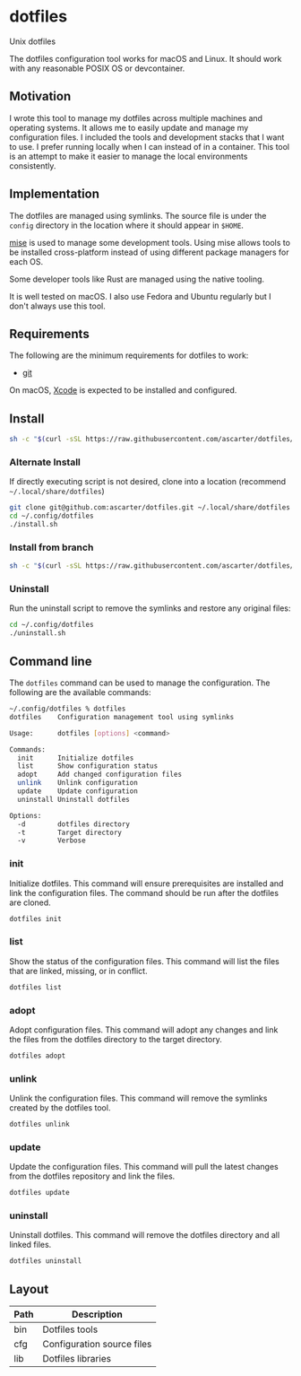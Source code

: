 # dotfiles
Unix dotfiles

The dotfiles configuration tool works for macOS and Linux.
It should work with any reasonable POSIX OS or devcontainer.

## Motivation

I wrote this tool to manage my dotfiles across multiple machines and operating systems.
It allows me to easily update and manage my configuration files.
I included the tools and development stacks that I want to use.
I prefer running locally when I can instead of in a container.
This tool is an attempt to make it easier to manage the local environments consistently.

## Implementation

The dotfiles are managed using symlinks. The source file is under the `config` directory in the location where it should appear in `$HOME`.

[mise](https://github.com/jdx/mise) is used to manage some development tools.
Using mise allows tools to be installed cross-platform instead of using different package managers for each OS.

Some developer tools like Rust are managed using the native tooling.

It is well tested on macOS. I also use Fedora and Ubuntu regularly but I don't always use this tool.

## Requirements

The following are the minimum requirements for dotfiles to work:

* [git](https://git-scm.com/download/linux)

On macOS, [Xcode](https://itunes.apple.com/us/app/xcode/id497799835?mt=12) is expected to be installed and configured.

## Install

```sh
sh -c "$(curl -sSL https://raw.githubusercontent.com/ascarter/dotfiles/main/install.sh)"
```

### Alternate Install

If directly executing script is not desired, clone into a location (recommend `~/.local/share/dotfiles`)

```sh
git clone git@github.com:ascarter/dotfiles.git ~/.local/share/dotfiles
cd ~/.config/dotfiles
./install.sh
```

### Install from branch

```sh
sh -c "$(curl -sSL https://raw.githubusercontent.com/ascarter/dotfiles/main/install.sh)" -s -- -b <branch>
```

### Uninstall

Run the uninstall script to remove the symlinks and restore any original files:

```sh
cd ~/.config/dotfiles
./uninstall.sh
```

## Command line

The `dotfiles` command can be used to manage the configuration. The following are the available commands:

```sh
~/.config/dotfiles % dotfiles
dotfiles  	Configuration management tool using symlinks

Usage:    	dotfiles [options] <command>

Commands:
  init    	Initialize dotfiles
  list    	Show configuration status
  adopt   	Add changed configuration files
  unlink  	Unlink configuration
  update  	Update configuration
  uninstall Uninstall dotfiles

Options:
  -d      	dotfiles directory
  -t      	Target directory
  -v      	Verbose
```

### init

Initialize dotfiles. This command will ensure prerequisites are installed and link the configuration files. The command should be run after the dotfiles are cloned.

```sh
dotfiles init
```

### list

Show the status of the configuration files. This command will list the files that are linked, missing, or in conflict.

```sh
dotfiles list
```

### adopt

Adopt configuration files. This command will adopt any changes and link the files from the dotfiles directory to the target directory.

```sh
dotfiles adopt
```

### unlink

Unlink the configuration files. This command will remove the symlinks created by the dotfiles tool.

```sh
dotfiles unlink
```

### update

Update the configuration files. This command will pull the latest changes from the dotfiles repository and link the files.

```sh
dotfiles update
```

### uninstall

Uninstall dotfiles. This command will remove the dotfiles directory and all linked files.

```sh
dotfiles uninstall
```

## Layout

| Path     | Description                  |
|----------|------------------------------|
| bin      | Dotfiles tools               |
| cfg     | Configuration source files   |
| lib      | Dotfiles libraries           |
